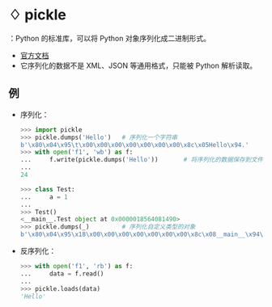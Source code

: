 # ♢ pickle

：Python 的标准库，可以将 Python 对象序列化成二进制形式。
- [官方文档](https://docs.python.org/3/library/pickle.html)
- 它序列化的数据不是 XML、JSON 等通用格式，只能被 Python 解析读取。

## 例

- 序列化：
  ```py
  >>> import pickle
  >>> pickle.dumps('Hello')   # 序列化一个字符串
  b'\x80\x04\x95\t\x00\x00\x00\x00\x00\x00\x00\x8c\x05Hello\x94.'
  >>> with open('f1', 'wb') as f:
  ...     f.write(pickle.dumps('Hello'))       # 将序列化的数据保存到文件中
  ...
  24
  ```
  ```py
  >>> class Test:
  ...     a = 1
  ...
  >>> Test()
  <__main__.Test object at 0x0000018564081490>
  >>> pickle.dumps(_)         # 序列化自定义类型的对象
  b'\x80\x04\x95\x18\x00\x00\x00\x00\x00\x00\x00\x8c\x08__main__\x94\x8c\x04Test\x94\x93\x94)\x81\x94.'
  ```
- 反序列化：
  ```py
  >>> with open('f1', 'rb') as f:
  ...     data = f.read()
  ...
  >>> pickle.loads(data)
  'Hello'
  ```
